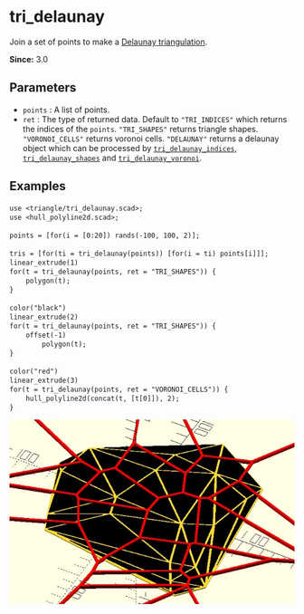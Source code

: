 # tri_delaunay

Join a set of points to make a [Delaunay triangulation](https://en.wikipedia.org/wiki/Delaunay_triangulation).

**Since:** 3.0

## Parameters

- `points` : A list of points.
- `ret` : The type of returned data. Default to `"TRI_INDICES"` which returns the indices of the `points`. `"TRI_SHAPES"` returns triangle shapes. `"VORONOI_CELLS"` returns voronoi cells. `"DELAUNAY"` returns a delaunay object which can be processed by [`tri_delaunay_indices`](lib3x-tri_delaunay_indices.html), [`tri_delaunay_shapes`](lib3x-tri_delaunay_shapes.html) and [`tri_delaunay_voronoi`](lib3x-tri_delaunay_voronoi.html).  

## Examples

    use <triangle/tri_delaunay.scad>;
    use <hull_polyline2d.scad>;

    points = [for(i = [0:20]) rands(-100, 100, 2)]; 

    tris = [for(ti = tri_delaunay(points)) [for(i = ti) points[i]]];
	linear_extrude(1)
	for(t = tri_delaunay(points, ret = "TRI_SHAPES")) {
		polygon(t);
	}	
	
	color("black")
	linear_extrude(2)
	for(t = tri_delaunay(points, ret = "TRI_SHAPES")) {
	    offset(-1)
		    polygon(t);
	}	
	
	color("red")
	linear_extrude(3)
	for(t = tri_delaunay(points, ret = "VORONOI_CELLS")) {
	    hull_polyline2d(concat(t, [t[0]]), 2);
	}

![tri_delaunay](images/lib3x-tri_delaunay-1.JPG)
